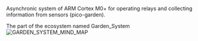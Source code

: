Asynchronic system of ARM Cortex M0+ for operating relays and collecting information from sensors (pico-garden).

The part of the ecosystem named Garden_System
![GARDEN_SYSTEM_MIND_MAP](https://github.com/lukaszgodlewski/pico-garden-public/assets/94368743/85973d31-f8ed-448c-8dd1-2a469b693c97)

